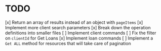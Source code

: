 # TODO

[x] Return an array of results instead of an object with `pageItems`
[x] Implement more client search parameters
[x] Break down the operation definitions into smaller files
[ ] Implement client commands
[ ] Fix the filter on `clientId` for Get Loans
[x] Implement loan commands
[ ] Implement a `Get ALL` method for resources that will take care of pagination
